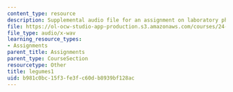 ```yaml
---
content_type: resource
description: Supplemental audio file for an assignment on laboratory phonology.
file: https://ol-ocw-studio-app-production.s3.amazonaws.com/courses/24-910-topics-in-linguistic-theory-laboratory-phonology-spring-2007/b981c0bc15f3fe3fc60db8939bf128ac_legumes1.wav
file_type: audio/x-wav
learning_resource_types:
- Assignments
parent_title: Assignments
parent_type: CourseSection
resourcetype: Other
title: legumes1
uid: b981c0bc-15f3-fe3f-c60d-b8939bf128ac
---
```

